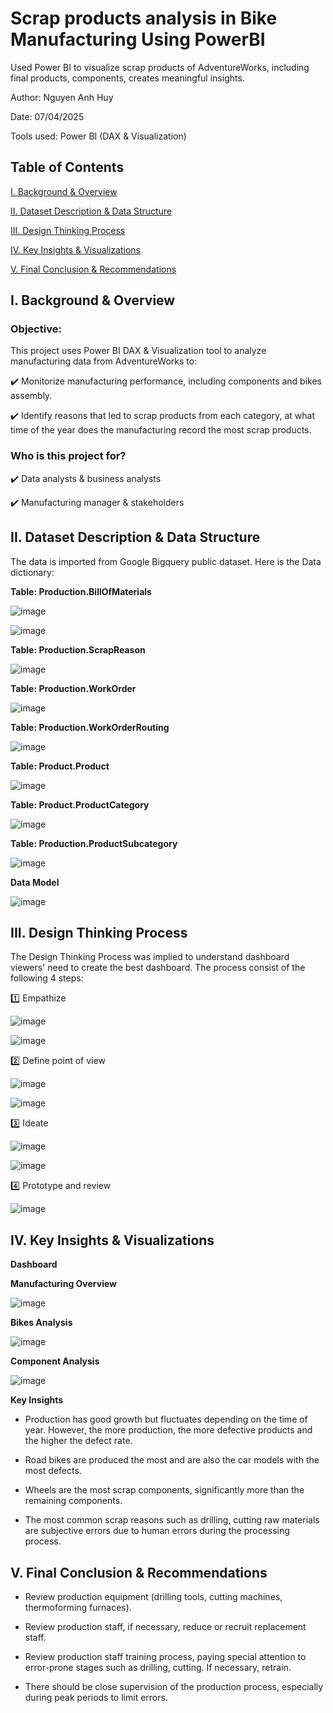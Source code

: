 # Scrap products analysis in Bike Manufacturing Using PowerBI
Used Power BI to visualize scrap products of AdventureWorks, including final products, components, creates meaningful insights.

Author: Nguyen Anh Huy

Date: 07/04/2025

Tools used: Power BI (DAX & Visualization)

## Table of Contents

[I. Background & Overview](https://github.com/yuhanguyen/AdventureWorks-Scrap-Analysis/blob/main/README.md#i-background--overview)

[II. Dataset Description & Data Structure](https://github.com/yuhanguyen/AdventureWorks-Scrap-Analysis/blob/main/README.md#ii-dataset-description--data-structure)

[III. Design Thinking Process](https://github.com/yuhanguyen/AdventureWorks-Scrap-Analysis/blob/main/README.md#iii-design-thinking-process)

[IV. Key Insights & Visualizations](https://github.com/yuhanguyen/AdventureWorks-Scrap-Analysis/blob/main/README.md#iv-key-insights--visualizations)

[V.  Final Conclusion & Recommendations](https://github.com/yuhanguyen/AdventureWorks-Scrap-Analysis/blob/main/README.md#v--final-conclusion--recommendations)

## I. Background & Overview

### Objective:

This project uses Power BI DAX & Visualization tool to analyze manufacturing data from AdventureWorks to:

✔️ Monitorize manufacturing performance, including components and bikes assembly.

✔️ Identify reasons that led to scrap products from each category, at what time of the year does the manufacturing record the most scrap products.

### Who is this project for?

✔️ Data analysts & business analysts

✔️ Manufacturing manager & stakeholders

## II. Dataset Description & Data Structure

The data is imported from Google Bigquery public dataset. Here is the Data dictionary:

**Table: Production.BillOfMaterials**

![image](https://github.com/user-attachments/assets/c2fed4df-dfd8-4280-9517-cdb44970fd4a)

![image](https://github.com/user-attachments/assets/41b04177-db0b-4a8a-8718-0ba06a214b7d)

**Table: Production.ScrapReason**

![image](https://github.com/user-attachments/assets/c55c030b-4f61-4a0e-b796-5a8f1d6b5e6f)

**Table: Production.WorkOrder**

![image](https://github.com/user-attachments/assets/d653e1fd-5c51-400c-baad-f01fdd67f375)

**Table: Production.WorkOrderRouting**

![image](https://github.com/user-attachments/assets/c3b7844e-b6ad-4d86-8168-6228c2c19556)

**Table: Product.Product**

![image](https://github.com/user-attachments/assets/edd1c6be-6f35-40d8-8281-48cba9b9f92b)

**Table: Product.ProductCategory**

![image](https://github.com/user-attachments/assets/a8dbf229-b3b8-460f-98c3-9c38e6cf3767)

**Table: Production.ProductSubcategory**

![image](https://github.com/user-attachments/assets/6180526b-247a-4dbe-b126-8e2479fd14f3)

**Data Model**

![image](https://github.com/user-attachments/assets/1237c58d-c44a-40bf-8c29-abfca2320bbf)


## III. Design Thinking Process
The Design Thinking Process was implied to understand dashboard viewers' need to create the best dashboard. The process consist of the following 4 steps:

1️⃣ Empathize

![image](https://github.com/user-attachments/assets/f0ec46df-6321-4f21-8fb7-1761a553be76)

![image](https://github.com/user-attachments/assets/f6360ea9-0c1a-4b00-afd2-ffd083331bce)

2️⃣ Define point of view

![image](https://github.com/user-attachments/assets/ef464ad9-ef4e-4020-8fe5-00805cfb73b0)

![image](https://github.com/user-attachments/assets/b0032eda-8954-44dc-badc-df17864324db)

3️⃣ Ideate

![image](https://github.com/user-attachments/assets/5bd5b47f-15d7-4352-93a9-a02b1365ca8c)

![image](https://github.com/user-attachments/assets/b9a990ca-e30f-4f0f-9268-71af360c6a89)

4️⃣ Prototype and review

![image](https://github.com/user-attachments/assets/93e87853-69fa-43f4-9f67-13365f9b9c1d)

## IV. Key Insights & Visualizations

**Dashboard**

**Manufacturing Overview**

![image](https://github.com/user-attachments/assets/dafef429-526b-4666-a878-924711e2294f)

**Bikes Analysis**

![image](https://github.com/user-attachments/assets/3c800061-390c-46c9-9fac-3917bc5d23b2)

**Component Analysis**

![image](https://github.com/user-attachments/assets/098b4670-353b-4ab8-ae4a-369522bdc065)

**Key Insights**

+ Production has good growth but fluctuates depending on the time of year. However, the more production, the more defective products and the higher the defect rate.

+ Road bikes are produced the most and are also the car models with the most defects.

+ Wheels are the most scrap components, significantly more than the remaining components.

+ The most common scrap reasons such as drilling, cutting raw materials are subjective errors due to human errors during the processing process.

## V.  Final Conclusion & Recommendations

+ Review production equipment (drilling tools, cutting machines, thermoforming furnaces).

+ Review production staff, if necessary, reduce or recruit replacement staff.

+ Review production staff training process, paying special attention to error-prone stages such as drilling, cutting. If necessary, retrain.

+ There should be close supervision of the production process, especially during peak periods to limit errors.

